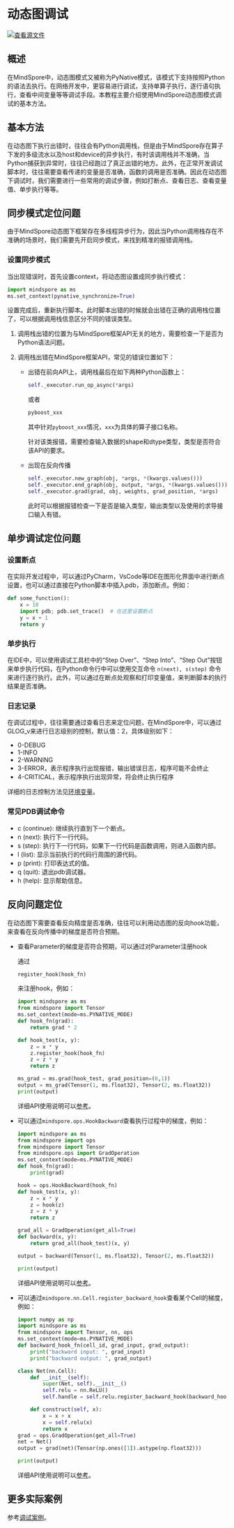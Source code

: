# 动态图调试

[![查看源文件](https://mindspore-website.obs.cn-north-4.myhuaweicloud.com/website-images/master/resource/_static/logo_source.svg)](https://gitee.com/mindspore/docs/blob/master/tutorials/source_zh_cn/debug/pynative.md)

## 概述

在MindSpore中，动态图模式又被称为PyNative模式，该模式下支持按照Python的语法去执行。在网络开发中，更容易进行调试，支持单算子执行，逐行语句执行，查看中间变量等等调试手段。本教程主要介绍使用MindSpore动态图模式调试的基本方法。

## 基本方法

在动态图下执行出错时，往往会有Python调用栈，但是由于MindSpore存在算子下发的多级流水以及host和device的异步执行，有时该调用栈并不准确，当Python捕获到异常时，往往已经跑过了真正出错的地方。此外，在正常开发调试脚本时，往往需要查看传递的变量是否准确，函数的调用是否准确。因此在动态图下调试时，我们需要进行一些常用的调试步骤，例如打断点、查看日志、查看变量值、单步执行等等。

## 同步模式定位问题

由于MindSpore动态图下框架存在多线程异步行为，因此当Python调用栈存在不准确的场景时，我们需要先开启同步模式，来找到精准的报错调用栈。

### 设置同步模式

当出现错误时，首先设置context，将动态图设置成同步执行模式：

```python
import mindspore as ms
ms.set_context(pynative_synchronize=True)
```

设置完成后，重新执行脚本。此时脚本出错的时候就会出错在正确的调用栈位置了，可以根据调用栈信息区分不同的错误类型。

1. 调用栈出错的位置为与MindSpore框架API无关的地方，需要检查一下是否为Python语法问题。
2. 调用栈出错在MindSpore框架API，常见的错误位置如下：

   - 出错在前向API上，调用栈最后在如下两种Python函数上：

     ```python
     self._executor.run_op_async(*args)
     ```

     或者

     ```python
     pyboost_xxx
     ```

     其中针对`pyboost_xxx`情况，`xxx`为具体的算子接口名称。

     针对该类报错，需要检查输入数据的shape和dtype类型，类型是否符合该API的要求。

   - 出现在反向传播

     ```python
     self._executor.new_graph(obj, *args, *(kwargs.values()))
     self._executor.end_graph(obj, output, *args, *(kwargs.values()))
     self._executor.grad(grad, obj, weights, grad_position, *args)
     ```

     此时可以根据报错检查一下是否是输入类型，输出类型以及使用的求导接口输入有错。

## 单步调试定位问题

### 设置断点

在实际开发过程中，可以通过PyCharm，VsCode等IDE在图形化界面中进行断点设置，也可以通过直接在Python脚本中插入pdb，添加断点。例如：

```python
def some_function():
    x = 10
    import pdb; pdb.set_trace()  # 在这里设置断点
    y = x + 1
    return y
```

### 单步执行

在IDE中，可以使用调试工具栏中的“Step Over”、“Step Into”、“Step Out”按钮来单步执行代码，在Python命令行中可以使用交互命令 `n(next), s(step)` 命令来进行逐行执行。此外，可以通过在断点处观察和打印变量值，来判断脚本的执行结果是否准确。

### 日志记录

在调试过程中，往往需要通过查看日志来定位问题，在MindSpore中，可以通过GLOG_v来进行日志级别的控制，默认值：2，具体级别如下：

- 0-DEBUG
- 1-INFO
- 2-WARNING
- 3-ERROR，表示程序执行出现报错，输出错误日志，程序可能不会终止
- 4-CRITICAL，表示程序执行出现异常，将会终止执行程序

详细的日志控制方法见[环境变量](https://www.mindspore.cn/docs/zh-CN/master/api_python/env_var_list.html#日志)。

### 常见PDB调试命令

- c (continue): 继续执行直到下一个断点。
- n (next): 执行下一行代码。
- s (step): 执行下一行代码，如果下一行代码是函数调用，则进入函数内部。
- l (list): 显示当前执行的代码行周围的源代码。
- p (print): 打印表达式的值。
- q (quit): 退出pdb调试器。
- h (help): 显示帮助信息。

## 反向问题定位

在动态图下需要查看反向精度是否准确，往往可以利用动态图的反向hook功能，来查看在反向传播中的梯度是否符合预期。

- 查看Parameter的梯度是否符合预期，可以通过对Parameter注册hook

  通过

  ```python
  register_hook(hook_fn)
  ```

  来注册hook，例如：

  ```python
  import mindspore as ms
  from mindspore import Tensor
  ms.set_context(mode=ms.PYNATIVE_MODE)
  def hook_fn(grad):
      return grad * 2

  def hook_test(x, y):
      z = x * y
      z.register_hook(hook_fn)
      z = z * y
      return z

  ms_grad = ms.grad(hook_test, grad_position=(0,1))
  output = ms_grad(Tensor(1, ms.float32), Tensor(2, ms.float32))
  print(output)
  ```

  详细API使用说明可以[参考](https://www.mindspore.cn/docs/zh-CN/master/api_python/mindspore/Tensor/mindspore.Tensor.register_hook.html#mindspore.Tensor.register_hook)。

- 可以通过`mindspore.ops.HookBackward`查看执行过程中的梯度，例如：

  ```python
  import mindspore as ms
  from mindspore import ops
  from mindspore import Tensor
  from mindspore.ops import GradOperation
  ms.set_context(mode=ms.PYNATIVE_MODE)
  def hook_fn(grad):
      print(grad)

  hook = ops.HookBackward(hook_fn)
  def hook_test(x, y):
      z = x * y
      z = hook(z)
      z = z * y
      return z

  grad_all = GradOperation(get_all=True)
  def backward(x, y):
      return grad_all(hook_test)(x, y)

  output = backward(Tensor(1, ms.float32), Tensor(2, ms.float32))

  print(output)
  ```

  详细API使用说明可以[参考](https://www.mindspore.cn/docs/zh-CN/master/api_python/ops/mindspore.ops.HookBackward.html)。

- 可以通过`mindspore.nn.Cell.register_backward_hook`查看某个Cell的梯度，例如：

  ```python
  import numpy as np
  import mindspore as ms
  from mindspore import Tensor, nn, ops
  ms.set_context(mode=ms.PYNATIVE_MODE)
  def backward_hook_fn(cell_id, grad_input, grad_output):
      print("backward input: ", grad_input)
      print("backward output: ", grad_output)

  class Net(nn.Cell):
      def __init__(self):
          super(Net, self).__init__()
          self.relu = nn.ReLU()
          self.handle = self.relu.register_backward_hook(backward_hook_fn)

      def construct(self, x):
          x = x + x
          x = self.relu(x)
          return x
  grad = ops.GradOperation(get_all=True)
  net = Net()
  output = grad(net)(Tensor(np.ones([1]).astype(np.float32)))

  print(output)
  ```

  详细API使用说明可以[参考](https://www.mindspore.cn/docs/zh-CN/master/api_python/nn/mindspore.nn.Cell.html#mindspore.nn.Cell.register_backward_hook)。

## 更多实际案例

参考[调试案例](https://www.hiascend.com/forum/forum-0106101385921175002-1.html?filterCondition=1&topicClassId=0631105934233557004)。